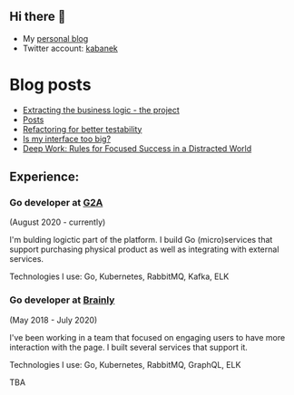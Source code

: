 ## Hi there 👋

- My [personal blog](https://developer20.com/)
- Twitter account: [kabanek](https://twitter.com/kabanek)

# Blog posts
<!-- BLOG-POST-LIST:START -->
- [Extracting the business logic - the project](https://developer20.com/extracting-the-business-logic-project/)
- [Posts](https://developer20.com/post/)
- [Refactoring for better testability](https://developer20.com/refactoring-for-better-testability/)
- [Is my interface too big?](https://developer20.com/is-my-interface-too-big/)
- [Deep Work: Rules for Focused Success in a Distracted World](https://developer20.com/reviews/deep-work/)
<!-- BLOG-POST-LIST:END -->

## Experience:
### Go developer at [G2A](https://www.g2a.com/)
(August 2020 - currently)

I'm bulding logictic part of the platform. I build Go (micro)services that support purchasing physical product as well as integrating with external services.

Technologies I use: Go, Kubernetes, RabbitMQ, Kafka, ELK

### Go developer at [Brainly](https://brainly.com/)
(May 2018 - July 2020)

I've been working in a team that focused on engaging users to have more interaction with the page. I built several services that support it.

Technologies I use: Go, Kubernetes, RabbitMQ, GraphQL, ELK

TBA
